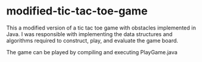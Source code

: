 # modified-tic-tac-toe-game

This a modified version of a tic tac toe game with obstacles implemented in Java. I was responsible with implementing the data structures and algorithms 
required to construct, play, and evaluate the game board.

The game can be played by compiling and executing PlayGame.java
